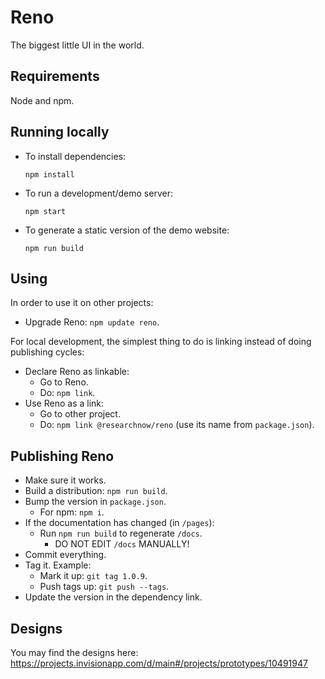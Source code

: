 # Reno

The biggest little UI in the world.

## Requirements

Node and npm.

## Running locally

- To install dependencies:

      npm install

- To run a development/demo server:

      npm start

- To generate a static version of the demo website:

      npm run build

## Using

In order to use it on other projects:

- Upgrade Reno: `npm update reno`.

For local development, the simplest thing to do is linking instead of doing publishing cycles:

- Declare Reno as linkable:
  - Go to Reno.
  - Do: `npm link`.
- Use Reno as a link:
  - Go to other project.
  - Do: `npm link @researchnow/reno` (use its name from `package.json`).

## Publishing Reno

- Make sure it works.
- Build a distribution: `npm run build`.
- Bump the version in `package.json`.
  - For npm: `npm i`.
- If the documentation has changed (in `/pages`):
  - Run `npm run build` to regenerate `/docs`.
    - DO NOT EDIT `/docs` MANUALLY!
- Commit everything.
- Tag it. Example:
  - Mark it up: `git tag 1.0.9`.
  - Push tags up: `git push --tags`.
- Update the version in the dependency link.

## Designs

You may find the designs here: https://projects.invisionapp.com/d/main#/projects/prototypes/10491947
